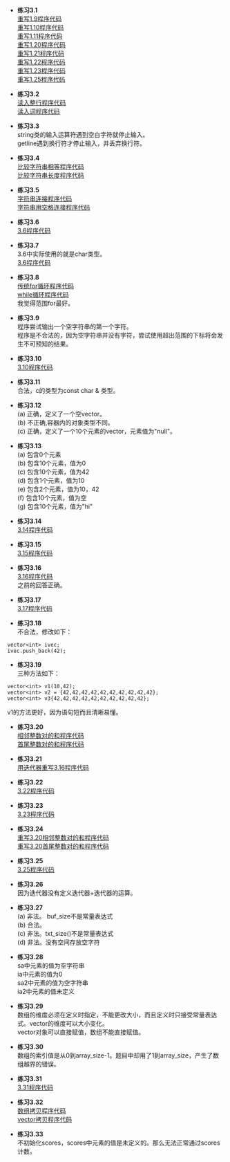 * **练习3.1**  
[重写1.9程序代码](3.1/3.1_1.9.cpp)  
[重写1.10程序代码](3.1/3.1_1.10.cpp)  
[重写1.11程序代码](3.1/3.1_1.11.cpp)  
[重写1.20程序代码](3.1/3.1_1.20.cpp)  
[重写1.21程序代码](3.1/3.1_1.21.cpp)  
[重写1.22程序代码](3.1/3.1_1.22.cpp)  
[重写1.23程序代码](3.1/3.1_1.23.cpp)  
[重写1.25程序代码](3.1/3.1_1.25.cpp)  

* **练习3.2**  
[读入整行程序代码](3.2/3.2_readline.cpp)  
[读入词程序代码](3.2/3.2_readword.cpp)  

* **练习3.3**  
string类的输入运算符遇到空白字符就停止输入。  
getline遇到换行符才停止输入，并丢弃换行符。

* **练习3.4**  
[比较字符串相等程序代码](3.4/3.4_stringEqual.cpp)  
[比较字符串长度程序代码](3.4/3.4_stringSize.cpp)  

* **练习3.5**  
[字符串连接程序代码](3.5/3.5_stringConnect.cpp)  
[字符串用空格连接程序代码](3.5/3.5_stringConnectWithSpace.cpp)  

* **练习3.6**  
[3.6程序代码](3.6.cpp) 

* **练习3.7**  
3.6中实际使用的就是char类型。  
[3.6程序代码](3.6.cpp)  

* **练习3.8**  
[传统for循环程序代码](3.8/3.8_traditionalFor.cpp)  
[while循环程序代码](3.8/3.8_while.cpp)  
我觉得范围for最好。

* **练习3.9**  
程序尝试输出一个空字符串的第一个字符。  
程序是不合法的，因为空字符串并没有字符，尝试使用超出范围的下标将会发生不可预知的结果。

* **练习3.10**  
[3.10程序代码](3.10.cpp)  

* **练习3.11**  
合法，c的类型为const char & 类型。

* **练习3.12**  
(a) 正确，定义了一个空vector。  
(b) 不正确,容器内的对象类型不同。  
(c) 正确，定义了一个10个元素的vector，元素值为"null"。  

* **练习3.13**  
(a) 包含0个元素  
(b) 包含10个元素，值为0  
(c) 包含10个元素，值为42  
(d) 包含1个元素，值为10  
(e) 包含2个元素，值为10，42   
(f) 包含10个元素，值为空  
(g) 包含10个元素，值为"hi"

* **练习3.14**  
[3.14程序代码](3.14.cpp)  

* **练习3.15**  
[3.15程序代码](3.15.cpp)  

* **练习3.16**  
[3.16程序代码](3.16.cpp)  
之前的回答正确。

* **练习3.17**  
[3.17程序代码](3.17.cpp)  

* **练习3.18**  
不合法，修改如下：
```
vector<int> ivec;
ivec.push_back(42);
```

* **练习3.19**  
三种方法如下：
```
vector<int> v1(10,42);
vector<int> v2 = {42,42,42,42,42,42,42,42,42,42};
vector<int> v3{42,42,42,42,42,42,42,42,42,42};
```
v1的方法更好，因为语句短而且清晰易懂。

* **练习3.20**  
[相邻整数对的和程序代码](3.20/3.20_neighborSum.cpp)  
[首尾整数对的和程序代码](3.20/3.20_headTailSum.cpp)  

* **练习3.21**  
[用迭代器重写3.16程序代码](3.21_3.16.cpp)  

* **练习3.22**  
[3.22程序代码](3.22.cpp)  

* **练习3.23**  
[3.23程序代码](3.23.cpp)  

* **练习3.24**  
[重写3.20相邻整数对的和程序代码](3.24/3.24_3.20_neighborSum.cpp)  
[重写3.20首尾整数对的和程序代码](3.24/3.24_3.20_headTailSum.cpp)  

* **练习3.25**  
[3.25程序代码](3.25.cpp)  

* **练习3.26**  
因为迭代器没有定义迭代器+迭代器的运算。

* **练习3.27**  
(a) 非法。 buf_size不是常量表达式  
(b) 合法。  
(c) 非法。txt_size()不是常量表达式  
(d) 非法。没有空间存放空字符

* **练习3.28**  
sa中元素的值为空字符串  
ia中元素的值为0  
sa2中元素的值为空字符串  
ia2中元素的值未定义

* **练习3.29**  
数组的维度必须在定义时指定，不能更改大小，而且定义时只接受常量表达式。vector的维度可以大小变化。  
vector对象可以直接赋值，数组不能直接赋值。  

* **练习3.30**  
数组的索引值是从0到array_size-1。题目中却用了1到array_size，产生了数组越界的错误。

* **练习3.31**  
[3.31程序代码](3.31.cpp)  

* **练习3.32**  
[数组拷贝程序代码](3.32/3.32_arrayCopy.cpp)  
[vector拷贝程序代码](3.32/3.32_vectorCopy.cpp)  

* **练习3.33**  
不初始化scores，scores中元素的值是未定义的。那么无法正常通过scores计数。


